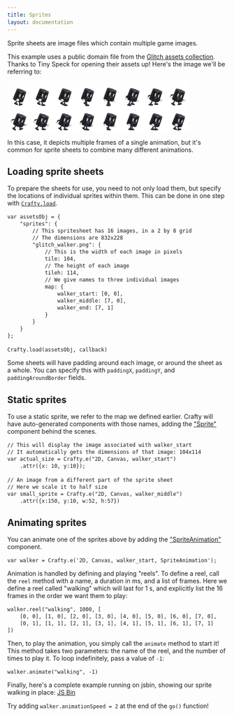 ```yaml
---
title: Sprites
layout: documentation
---
```


Sprite sheets are image files which contain multiple game images.

This example uses a public domain file from the [Glitch assets collection](http://opengameart.org/content/glitch-sprite-assets-huge-collection).  Thanks to Tiny Speck for opening their assets up! Here's the image we'll be referring to:

<img src="/images/glitch_walker.png" height=114 width=416 />

In this case, it depicts multiple frames of a single animation, but it's common for sprite sheets to combine many different animations.

## Loading sprite sheets

To prepare the sheets for use, you need to not only load them, but specify the locations of individual sprites within them.  This can be done in one step with [`Crafty.load`](/api/Crafty-loader.html).

```
var assetsObj = {
	"sprites": {
		// This spritesheet has 16 images, in a 2 by 8 grid
		// The dimensions are 832x228
		"glitch_walker.png": {
			// This is the width of each image in pixels
			tile: 104,
			// The height of each image
			tileh: 114,
			// We give names to three individual images
			map: {
				walker_start: [0, 0],
				walker_middle: [7, 0],
				walker_end: [7, 1]
			}
		}
	}
};

Crafty.load(assetsObj, callback)
```

Some sheets will have padding around each image, or around the sheet as a whole.  You can specify this with `paddingX`, `paddingY`, and `paddingAroundBorder` fields.

## Static sprites

To use a static sprite, we refer to the map we defined earlier.  Crafty will have auto-generated components with those names, adding the ["Sprite"](/api/Sprite.html) component behind the scenes.

```
// This will display the image associated with walker_start
// It automatically gets the dimensions of that image: 104x114
var actual_size = Crafty.e("2D, Canvas, walker_start")
	.attr({x: 10, y:10});

// An image from a different part of the sprite sheet
// Here we scale it to half size
var small_sprite = Crafty.e("2D, Canvas, walker_middle")
	.attr({x:150, y:10, w:52, h:57})
```

## Animating sprites

You can animate one of the sprites above by adding the ["SpriteAnimation"](/api/SpriteAnimation.html) component.

```
var walker = Crafty.e('2D, Canvas, walker_start, SpriteAnimation');

```

Animation is handled by defining and playing "reels".  To define a reel, call the `reel` method with a name, a duration in ms, and a list of frames.  Here we define a reel called "walking" which will last for 1 s, and explicitly list the 16 frames in the order we want them to play:

```
walker.reel("walking", 1000, [
	[0, 0], [1, 0], [2, 0], [3, 0], [4, 0], [5, 0], [6, 0], [7, 0],
	[0, 1], [1, 1], [2, 1], [3, 1], [4, 1], [5, 1], [6, 1], [7, 1]
])
```

Then, to play the animation, you simply call the `animate` method to start it!  This method takes two parameters: the name of the reel, and the number of times to play it.  To loop indefinitely, pass a value of `-1`:

```
walker.animate("walking", -1)
```

Finally, here's a complete example running on jsbin, showing our sprite walking in place:
<a class="jsbin-embed" href="http://jsbin.com/reneji/1/embed?js,output">JS Bin</a><script src="http://static.jsbin.com/js/embed.js"></script>

Try adding `walker.animationSpeed = 2` at the end of the `go()` function!






